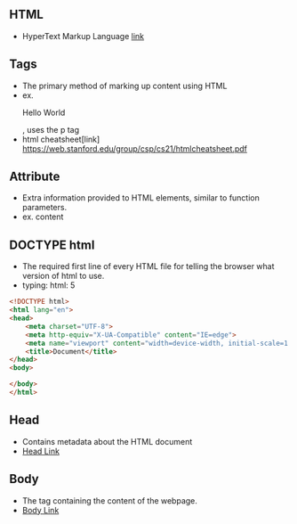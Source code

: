 ## HTML
- HyperText Markup Language [link](https://developer.mozilla.org/en-US/docs/Web/HTML)
## Tags
- The primary method of marking up content using HTML
- ex. <p>Hello World</p>, uses the p tag
- html cheatsheet[link] https://web.stanford.edu/group/csp/cs21/htmlcheatsheet.pdf
## Attribute
- Extra information provided to HTML elements, similar to function parameters.
- ex. <span><tagname attribute="value"> content </tagname></span>
## DOCTYPE html
- The required first line of every HTML file for telling the browser what version
  of html to use.
- typing: html: 5
````html
<!DOCTYPE html>
<html lang="en">
<head>
    <meta charset="UTF-8">
    <meta http-equiv="X-UA-Compatible" content="IE=edge">
    <meta name="viewport" content="width=device-width, initial-scale=1.0">
    <title>Document</title>
</head>
<body>

</body>
</html>

````
## Head
- Contains metadata about the HTML document
- [Head Link](https://developer.mozilla.org/en-US/docs/Web/HTML/Element/head)
## Body
- The tag containing the content of the webpage.
- [Body Link](https://developer.mozilla.org/en-US/docs/Web/HTML/Element/body)
